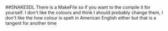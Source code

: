 ##SNAKESDL
There is a MakeFile so if you want to the compile it for yourself. I don't like the colours and think I should probably change them, I don't like the how colour is spelt in American English either but that is a tangent for another time
